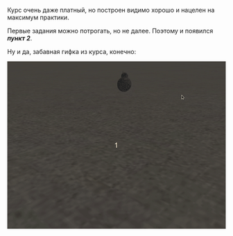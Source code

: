 
Курс очень даже платный, но построен видимо хорошо и нацелен на максимум практики.

Первые задания можно потрогать, но не далее. Поэтому и появился *__пункт 2__*.

Ну и да, забавная гифка из курса, конечно:

<img src='bb8.gif' style='width: 600px'>
